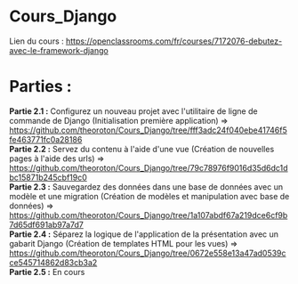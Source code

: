 # Cours_Django

Lien du cours : https://openclassrooms.com/fr/courses/7172076-debutez-avec-le-framework-django

# Parties :

__Partie 2.1 :__ Configurez un nouveau projet avec l'utilitaire de ligne de commande de Django (Initialisation première application) => https://github.com/theoroton/Cours_Django/tree/fff3adc24f040ebe41746f5fe463771fc0a28186  
__Partie 2.2 :__ Servez du contenu à l'aide d'une vue (Création de nouvelles pages à l'aide des urls) => https://github.com/theoroton/Cours_Django/tree/79c78976f9016d35d6dc1dbc15871b245cbf19c0  
__Partie 2.3 :__ Sauvegardez des données dans une base de données avec un modèle et une migration (Création de modèles et manipulation avec base de données) => https://github.com/theoroton/Cours_Django/tree/1a107abdf67a219dce6cf9b7d65df691ab97a7d7  
__Partie 2.4 :__ Séparez la logique de l'application de la présentation avec un gabarit Django (Création de templates HTML pour les vues) => https://github.com/theoroton/Cours_Django/tree/0672e558e13a47ad0539cce545714862d83cb3a2  
__Partie 2.5 :__ En cours
